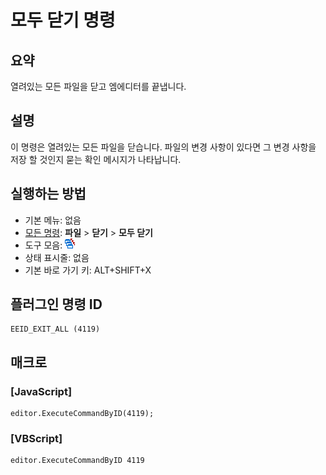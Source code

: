 # 모두 닫기 명령

## 요약

열려있는 모든 파일을 닫고 엠에디터를 끝냅니다.

## 설명

이 명령은 열려있는 모든 파일을 닫습니다. 파일의 변경 사항이 있다면 그 변경 사항을 저장 할 것인지 묻는 확인 메시지가 나타납니다.

## 실행하는 방법

- 기본 메뉴: 없음
- [모든 명령](../tools/all_commands): **파일** \> **닫기**
\> **모두 닫기**
- 도구 모음: ![](../../images/exitall.png)
- 상태 표시줄: 없음
- 기본 바로 가기 키: ALT+SHIFT+X

## 플러그인 명령 ID

```
EEID_EXIT_ALL (4119)
```

## 매크로

### \[JavaScript\]

```
editor.ExecuteCommandByID(4119);
```

### \[VBScript\]

```
editor.ExecuteCommandByID 4119
```
